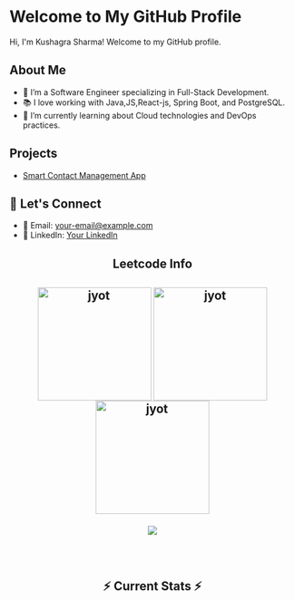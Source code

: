 # Welcome to My GitHub Profile

Hi, I'm Kushagra Sharma! Welcome to my GitHub profile.

## About Me
- 🔧 I’m a Software Engineer specializing in Full-Stack Development.
- 📚 I love working with Java,JS,React-js, Spring Boot, and PostgreSQL.
- 🌱 I’m currently learning about Cloud technologies and DevOps practices.

## Projects
- [Smart Contact Management App](https://github.com/Kushagra-22/SCM2.0)


## 🤝 Let's Connect

- 📧 Email: [your-email@example.com](kushagrasharma0922@gmail.com)
- 💼 LinkedIn: [Your LinkedIn](https://www.linkedin.com/in/kushagra-sharma-82a66a267/)

<div align="center"> 
  
<!--   <h2>🐍 Contributions 🐍</h2>
  <img alt="snake eating my contributions" src="https://raw.githubusercontent.com/salesp07/salesp07/output/github-contribution-grid-snake.svg" />
</div> -->

<h2 align="center">Leetcode Info<h2>  
<p align="center">
<!--   <a href="https://leetcode.com/KushagraS09/" target="_blank"><img align="center" src="https://leetcode.com/static/images/badges/2024/gif/2024-02.gif" alt="jyot" height="200" width="200" /></a> -->
<!--   <a href="https://leetcode.com/KushagraS09/" target="_blank"><img align="center" src="https://leetcode.com/static/images/badges/2024/gif/2024-03.gif" alt="jyot" height="200" width="200" /></a> -->
  <a href="https://leetcode.com/KushagraS09/" target="_blank"><img align="center" src="https://assets.leetcode.com/static_assets/marketing/2024-50.gif" alt="jyot" height="200" width="200" /></a>
  <a href="https://leetcode.com/KushagraS09/" target="_blank"><img align="center" src="https://assets.leetcode.com/static_assets/marketing/2024-100.gif" alt="jyot" height="200" width="200" /></a>
  <a href="https://leetcode.com/KushagraS09/" target="_blank"><img align="center" src="https://assets.leetcode.com/static_assets/marketing/202501.gif" alt="jyot" height="200" width="200" /></a>
</p>
<p align="center">
  
  <img  align=top flex-grow=1 src="https://leetcard.jacoblin.cool/KushagraS09?theme=dark&font=Nunito&ext=heatmap" />  
</p>



<br/>
  <h2 align="center">⚡ Current Stats ⚡</h2>
<br>
<!-- <div align=center>
  <img width=390 src="https://streak-stats.demolab.com/?user=nishant-Tiwari24&count_private=true&theme=react&border_radius=10" alt="streak stats"/>
  <img width=390 src="https://github-readme-stats.vercel.app/api?username=nishant-Tiwari24&show_icons=true&theme=react&rank_icon=github&border_radius=10" alt="readme stats" />
  <img width=325 align="center" src="https://github-readme-stats.vercel.app/api/top-langs/?username=nishant-Tiwari24&hide=HTML&langs_count=8&layout=compact&theme=react&border_radius=10&size_weight=0.5&count_weight=0.5&exclude_repo=github-readme-stats" alt="top langs" />
</div> -->

  <br/>

<br/><br/>

